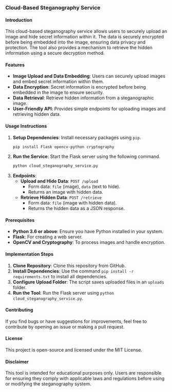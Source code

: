 ### Cloud-Based Steganography Service

#### Introduction
This cloud-based steganography service allows users to securely upload an image and hide secret information within it. The data is securely encrypted before being embedded into the image, ensuring data privacy and protection. The tool also provides a mechanism to retrieve the hidden information using a secure decryption method.

#### Features
- **Image Upload and Data Embedding**: Users can securely upload images and embed secret information within them.
- **Data Encryption**: Secret information is encrypted before being embedded in the image to ensure security.
- **Data Retrieval**: Retrieve hidden information from a steganographic image.
- **User-Friendly API**: Provides simple endpoints for uploading images and retrieving hidden data.

#### Usage Instructions
1. **Setup Dependencies**: Install necessary packages using `pip`.
    ```sh
    pip install Flask opencv-python cryptography
    ```
2. **Run the Service**: Start the Flask server using the following command.
    ```sh
    python cloud_steganography_service.py
    ```
3. **Endpoints**:
   - **Upload and Hide Data**: `POST /upload`
     - Form data: `file` (image), `data` (text to hide).
     - Returns an image with hidden data.
   - **Retrieve Hidden Data**: `POST /retrieve`
     - Form data: `file` (image with hidden data).
     - Returns the hidden data as a JSON response.

#### Prerequisites
- **Python 3.6 or above**: Ensure you have Python installed in your system.
- **Flask**: For creating a web server.
- **OpenCV and Cryptography**: To process images and handle encryption.

#### Implementation Steps
1. **Clone Repository**: Clone this repository from GitHub.
2. **Install Dependencies**: Use the command `pip install -r requirements.txt` to install all dependencies.
3. **Configure Upload Folder**: The script saves uploaded files in an `uploads` folder.
4. **Run the Tool**: Run the Flask server using `python cloud_steganography_service.py`.

#### Contributing
If you find bugs or have suggestions for improvements, feel free to contribute by opening an issue or making a pull request.

#### License
This project is open-source and licensed under the MIT License.

#### Disclaimer
This tool is intended for educational purposes only. Users are responsible for ensuring they comply with applicable laws and regulations before using or modifying the steganography system.
